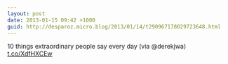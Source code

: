 ```yaml
---
layout: post
date: 2013-01-15 09:42 +1000
guid: http://desparoz.micro.blog/2013/01/14/t290967178029723648.html
---
```

10 things extraordinary people say every day (via @derekjwa) [t.co/XdfHXCEw](http://t.co/XdfHXCEw)
